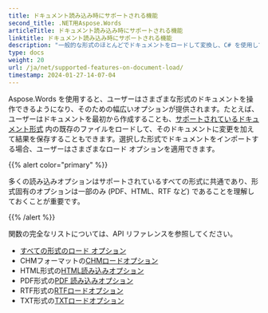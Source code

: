 ```yaml
---
title: ドキュメント読み込み時にサポートされる機能
second_title: .NET用Aspose.Words
articleTitle: ドキュメント読み込み時にサポートされる機能
linktitle: ドキュメント読み込み時にサポートされる機能
description: "一般的な形式のほとんどでドキュメントをロードして変換し、C# を使用して多くの Microsoft Word 機能をサポートします。"
type: docs
weight: 20
url: /ja/net/supported-features-on-document-load/
timestamp: 2024-01-27-14-07-04
---
```


Aspose.Words を使用すると、ユーザーはさまざまな形式のドキュメントを操作できるようになり、そのための幅広いオプションが提供されます。たとえば、ユーザーはドキュメントを最初から作成することも、[サポートされているドキュメント形式](/words/ja/net/supported-document-formats/) 内の既存のファイルをロードして、そのドキュメントに変更を加えて結果を保存することもできます。選択した形式でドキュメントをインポートする場合、ユーザーはさまざまなロード オプションを適用できます。

{{% alert color="primary" %}}

多くの読み込みオプションはサポートされているすべての形式に共通であり、形式固有のオプションは一部のみ (PDF、HTML、RTF など) であることを理解しておくことが重要です。

{{% /alert %}}

関数の完全なリストについては、API リファレンスを参照してください。

- [すべての形式のロード オプション](https://reference.aspose.com/words/net/aspose.words.loading/loadoptions/)
- CHMフォーマットの[CHMロードオプション](https://reference.aspose.com/words/net/aspose.words.loading/chmloadoptions/)
- HTML形式の[HTML読み込みオプション](https://reference.aspose.com/words/net/aspose.words.loading/htmlloadoptions/)
- PDF形式の[PDF 読み込みオプション](https://reference.aspose.com/words/net/aspose.words.loading/pdfloadoptions/)
- RTF形式の[RTFロードオプション](https://reference.aspose.com/words/net/aspose.words.loading/rtfloadoptions/)
- TXT形式の[TXTロードオプション](https://reference.aspose.com/words/net/aspose.words.loading/txtloadoptions/)
